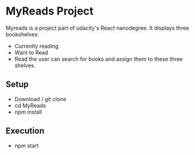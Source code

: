 # MyReads Project

Myreads is a project part of udacity's React nanodegree.
It displays three bookshelves:
- Currently reading
- Want to Read
- Read
the user can search for books and assign them to these three shelves.

## Setup
- Download / git clone
- cd MyReads
- npm install

## Execution
- npm start
